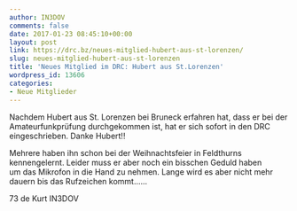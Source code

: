 ```yaml
---
author: IN3DOV
comments: false
date: 2017-01-23 08:45:10+00:00
layout: post
link: https://drc.bz/neues-mitglied-hubert-aus-st-lorenzen/
slug: neues-mitglied-hubert-aus-st-lorenzen
title: 'Neues Mitglied im DRC: Hubert aus St.Lorenzen'
wordpress_id: 13606
categories:
- Neue Mitglieder
---
```


Nachdem Hubert aus St. Lorenzen bei Bruneck erfahren hat, dass er bei der Amateurfunkprüfung durchgekommen ist, hat er sich sofort in den DRC eingeschrieben. Danke Hubert!!




Mehrere haben ihn schon bei der Weihnachtsfeier in Feldthurns kennengelernt. Leider muss er aber noch ein bisschen Geduld haben um das Mikrofon in die Hand zu nehmen. Lange wird es aber nicht mehr dauern bis das Rufzeichen kommt.…..




73 de Kurt IN3DOV
